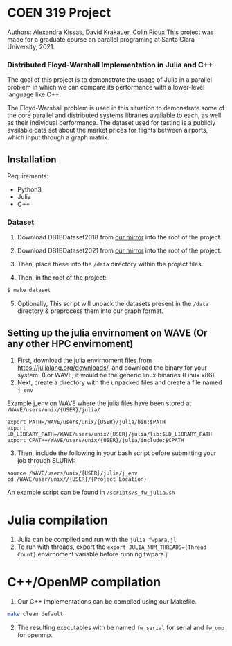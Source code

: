 # COEN 319 Project
Authors: Alexandra Kissas, David Krakauer, Colin Rioux
This project was made for a graduate course on parallel programing at Santa Clara University, 2021.

### Distributed Floyd-Warshall Implementation in Julia and C++
The goal of this project is to demonstrate the usage of Julia in a parallel problem
in which we can compare its performance with a lower-level language like C++.

The Floyd-Warshall problem is used in this situation to demonstrate some of the core
parallel and distributed systems libraries available to each, as well as their individual
performance. The dataset used for testing is a publicly available data set about the market prices for flights between airports, which input through a graph matrix.

## Installation
Requirements:
- Python3
- Julia
- C++

### Dataset
1. Download DB1BDataset2018 from [our mirror](https://drive.google.com/file/d/19sXIK9Zo7ZZ2VoEBTIejD-cYezjQXATe/view?usp=sharing) into the root of the project.

2. Download DB1BDataset2021 from [our mirror](https://drive.google.com/file/d/1-eumEXlShRpxW78l6ernpc0wC5BCH6g7/view?usp=sharing) into the root of the project.

3. Then, place these into the `/data` directory within the project files.

4. Then, in the root of the project:
```bash
$ make dataset
```

5. Optionally, 
This script will unpack the datasets present in the `/data` directory & preprocess them into our graph format.

## Setting up the julia envirnoment on WAVE (Or any other HPC envirnoment)
1. First, download the julia envirnoment files from https://julialang.org/downloads/, and download the binary for your system. (For WAVE, it would be the generic linux binaries (Linux x86).
2. Next, create a directory with the unpacked files and create a file named `j_env`

Example j_env on WAVE where the julia files have been stored at `/WAVE/users/unix/{USER}/julia/`
```
export PATH=/WAVE/users/unix/{USER}/julia/bin:$PATH
export LD_LIBRARY_PATH=/WAVE/users/unix/{USER}/julia/lib:$LD_LIBRARY_PATH
export CPATH=/WAVE/users/unix/{USER}/julia/include:$CPATH
```
3. Then, include the following in your bash script before submitting your job through SLURM:

```
source /WAVE/users/unix/{USER}/julia/j_env
cd /WAVE/user/unix//{USER}/{Project Location}
```
An example script can be found in `/scripts/s_fw_julia.sh`

# Julia compilation
1. Julia can be compiled and run with the `julia fwpara.jl`
2. To run with threads, export the `export JULIA_NUM_THREADS={Thread Count}` envirnoment variable before running fwpara.jl

# C++/OpenMP compilation
1. Our C++ implementations can be compiled using our Makefile.
```bash
make clean default
```
2. The resulting executables with be named `fw_serial` for serial and `fw_omp` for openmp.
